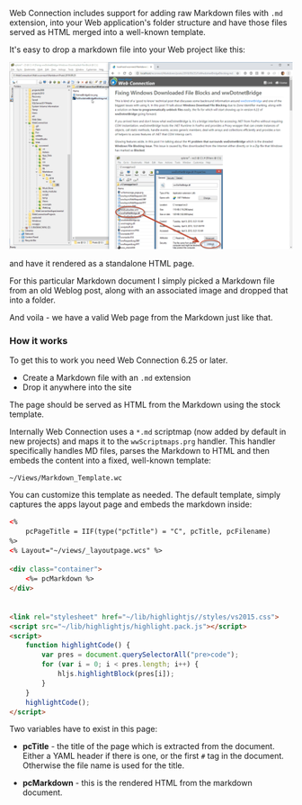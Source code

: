 ﻿Web Connection includes support for adding raw Markdown files with `.md` extension, into your Web application's folder structure and have those files served as HTML merged into a well-known template.

It's easy to drop a markdown file into your Web project like this:

![](/images/stepbystep/markdownstaticpage.png)

and have it rendered as a standalone HTML page.

For this particular Markdown document I simply picked a Markdown file from an old Weblog post, along with an associated image and dropped that into a folder. 

And voila - we have a valid Web page from the Markdown just like that.

### How it works
To get this to work you need Web Connection 6.25 or later.

* Create a Markdown file with an `.md` extension
* Drop it anywhere into the site

The page should be served as HTML from the Markdown using the stock template.

Internally Web Connection uses a `*.md` scriptmap (now added by default in new projects) and maps it to the `wwScriptmaps.prg` handler. This handler specifically handles MD files, parses the Markdown to HTML and then embeds the content into a fixed, well-known template:

```text
~/Views/Markdown_Template.wc
```

You can customize this template as needed. The default template, simply captures the apps layout page and embeds the markdown inside:

```html
<%
    pcPageTitle = IIF(type("pcTitle") = "C", pcTitle, pcFilename)
%>
<% Layout="~/views/_layoutpage.wcs" %>

<div class="container">
    <%= pcMarkdown %>
</div>


<link rel="stylesheet" href="~/lib/highlightjs//styles/vs2015.css">
<script src="~/lib/highlightjs/highlight.pack.js"></script>
<script>
    function highlightCode() {
        var pres = document.querySelectorAll("pre>code");
        for (var i = 0; i < pres.length; i++) {
            hljs.highlightBlock(pres[i]);
        }
    }
    highlightCode();
</script>
```

Two variables have to exist in this page:

* **pcTitle** - the title of the page which is extracted from the document. Either a YAML header if there is one, or the first `#` tag in the document. Otherwise the file name is used for the title.

* **pcMarkdown** - this is the rendered HTML from the markdown document.